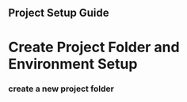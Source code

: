 ## Project Setup Guide

# Create Project Folder and Environment Setup

### create a new project folder